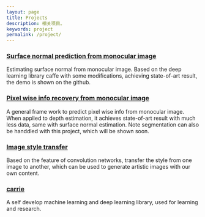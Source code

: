```yaml
---
layout: page
title: Projects
description: 相关项目。
keywords: project
permalink: /project/
---
```


### [Surface normal prediction from monocular image](https://github.com/JiangQH/surface_normal_prediction_use_DL)
Estimating surface normal from monocular image. Based on the deep learning library caffe with some modifications,
achieving state-of-art result, the demo is shown on the github.


### [Pixel wise info recovery from monocular image](https://github.com/JiangQH/DL_for_pixel-wise_classification)
A general frame work to predict pixel wise info from monocular image. When applied to depth estimation, it achieves state-of-art result with much less data, same with surface normal estimation. Note segmentation can also be handdled with this project, which will be shown soon.


### [Image style transfer](https://github.com/JiangQH/style_transfer)
Based on the feature of convolution networks, transfer the style from one image to another, which can be used to generate artistic images with our own content.


### [carrie](https://github.com/JiangQH/carrie)
A self develop machine learning and deep learning library, used for learning and research.
